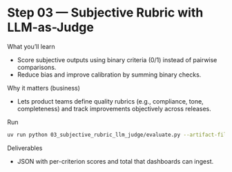 # Step 03 — Subjective Rubric with LLM-as-Judge

What you’ll learn
- Score subjective outputs using binary criteria (0/1) instead of pairwise comparisons.
- Reduce bias and improve calibration by summing binary checks.

Why it matters (business)
- Lets product teams define quality rubrics (e.g., compliance, tone, completeness) and track improvements objectively across releases.

Run
```bash
uv run python 03_subjective_rubric_llm_judge/evaluate.py --artifact-file sample.txt --rubric-file rubric.txt
```

Deliverables
- JSON with per-criterion scores and total that dashboards can ingest.
